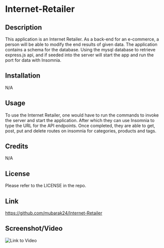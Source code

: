 # Internet-Retailer

## Description

This application is an Internet Retailer. As a back-end for an e-commerce, a person will be able to modify the end results of given data. The application contains a schema for the database. Using the mysql database to retrieve express.js api, and if seeded into the server will start the app and run the port for data with Insomnia.

## Installation

N/A

## Usage

To use the Internet Retailer, one would have to run the commands to invoke the server and start the application. After which they can use Insomnia to type the URL for the API endpoints. Once completed, they are able to get, post, put and delete routes on insomnia for categories, products and tags.

## Credits

N/A 

## License

Please refer to the LICENSE in the repo.

## Link

https://github.com/mubarak24/Internet-Retailer

## Screenshot/Video

![Link to Video](https://drive.google.com/file/d/1rpES5Am_j0s9kr1DRK6odoywObUSFbMe/view?usp=share_link) 